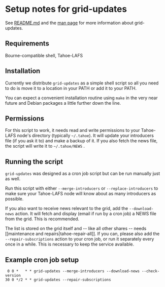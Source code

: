 Setup notes for grid-updates
============================

See [README.md] and the [man page] for more information about grid-updates.

Requirements
------------

Bourne-compatible shell, Tahoe-LAFS

Installation
------------

Currently we distribute `grid-updates` as a simple shell script so all you need
to do is move it to a location in your PATH or add it to your PATH.

You can expect a convenient installation routine using `make` in the very near
future and Debian packages a little further down the line.

Permissions
-----------

For this script to work, it needs read and write permissions to your Tahoe-LAFS
node's directory (typically `~/.tahoe`).  It will update your introducers file
(if you ask it to) and make a backup of it.  If you also fetch the news file,
the script will write it to `~/.tahoe/NEWS` .

Running the script
------------------

`grid-updates` was designed as a cron job script but can be run manually just
as well.

Run this script with either `--merge-introducers` or `--replace-introducers` to
make sure your Tahoe-LAFS node will know about as many introducers as possible.

If you also want to receive news relevant to the grid, add the
`--download-news` action.  It will fetch and display (email if run by a cron
job) a NEWS file from the grid.  This is recommended.

The list is stored on the grid itself and -- like all other shares -- needs
[[maintenance and repairs|tahoe-repair-all]].  If you can, please also add the
`--repair-subscriptions` action to your cron job, or run it separately every
once in a while.  This is necessary to keep the service available.

Example cron job setup
----------------------

     0 0 *   * * grid-updates --merge-introducers --download-news --check-version
    30 0 */2 * * grid-updates --repair-subscriptions

[README.md]: README.md
[man page]: man/grid-updates.1.md
